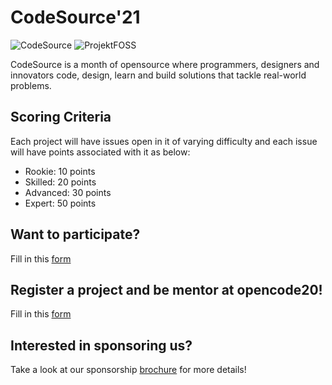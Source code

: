 # CodeSource'21

![CodeSource](https://img.shields.io/badge/code-source-brightgreen) ![ProjektFOSS](https://img.shields.io/badge/projekt-foss-red)

CodeSource is a month of opensource where programmers,
designers and innovators code, design, learn and build
solutions that tackle real-world problems.

## Scoring Criteria
Each project will have issues open in it of varying difficulty and each issue will have points associated with it as below:
* Rookie: 10 points
* Skilled: 20 points
* Advanced: 30 points
* Expert: 50 points

## Want to participate?
Fill in this [form](#)

## Register a project and be mentor at opencode20!
Fill in this [form](#)

## Interested in sponsoring us?
Take a look at our sponsorship [brochure](#) for more details!
